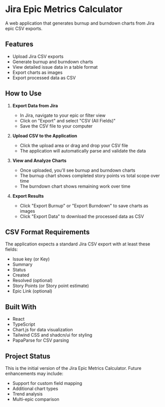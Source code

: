 
# Jira Epic Metrics Calculator

A web application that generates burnup and burndown charts from Jira epic CSV exports.

## Features

- Upload Jira CSV exports
- Generate burnup and burndown charts
- View detailed issue data in a table format
- Export charts as images
- Export processed data as CSV

## How to Use

1. **Export Data from Jira**
   - In Jira, navigate to your epic or filter view
   - Click on "Export" and select "CSV (All Fields)"
   - Save the CSV file to your computer

2. **Upload CSV to the Application**
   - Click the upload area or drag and drop your CSV file
   - The application will automatically parse and validate the data

3. **View and Analyze Charts**
   - Once uploaded, you'll see burnup and burndown charts
   - The burnup chart shows completed story points vs total scope over time
   - The burndown chart shows remaining work over time

4. **Export Results**
   - Click "Export Burnup" or "Export Burndown" to save charts as images
   - Click "Export Data" to download the processed data as CSV

## CSV Format Requirements

The application expects a standard Jira CSV export with at least these fields:
- Issue key (or Key)
- Summary
- Status
- Created
- Resolved (optional)
- Story Points (or Story point estimate)
- Epic Link (optional)

## Built With

- React
- TypeScript
- Chart.js for data visualization
- Tailwind CSS and shadcn/ui for styling
- PapaParse for CSV parsing

## Project Status

This is the initial version of the Jira Epic Metrics Calculator. Future enhancements may include:
- Support for custom field mapping
- Additional chart types
- Trend analysis
- Multi-epic comparison
